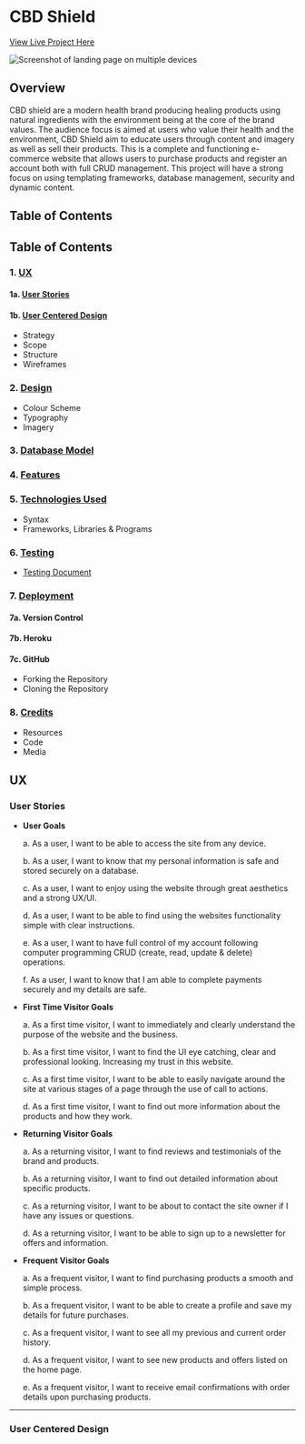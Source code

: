 # CBD Shield

[View Live Project Here](#)

![Screenshot of landing page on multiple devices](#)

## Overview

CBD shield are a modern health brand producing healing products using natural ingredients with the environment being at the core of the brand values. The audience focus is aimed at users who value their health and the environment, CBD Shield aim to educate users through content and imagery as well as sell their products. This is a complete and functioning e-commerce website that allows users to purchase products and register an account both with full CRUD management. This project will have a strong focus on using templating frameworks, database management, security and dynamic content.

## Table of Contents

## Table of Contents

### 1. [UX](#ux) 
    
#### 1a. [User Stories](#user-stories)

#### 1b. [User Centered Design](#user-centered-design)
- Strategy 
- Scope 
- Structure 
- Wireframes

### 2. [Design](#design)
- Colour Scheme
- Typography
- Imagery

### 3. [Database Model](#database-model)

### 4. [Features](#features)

### 5. [Technologies Used](#technologies-used)
- Syntax
- Frameworks, Libraries & Programs

### 6. [Testing](#testing)
- [Testing Document](TESTING.md)

### 7. [Deployment](#deployment)

#### 7a. Version Control

#### 7b. Heroku 

#### 7c. GitHub
- Forking the Repository 
- Cloning the Repository

### 8. [Credits](#credits)
- Resources
- Code 
- Media

## UX

### User Stories

- **User Goals**

    a. As a user, I want to be able to access the site from any device.

    b. As a user, I want to know that my personal information is safe and stored securely on a database.

    c. As a user, I want to enjoy using the website through great aesthetics and a strong UX/UI.

    d. As a user, I want to be able to find using the websites functionality simple with clear instructions.

    e. As a user, I want to have full control of my account following computer programming CRUD (create, read, update & delete) operations.

    f. As a user, I want to know that I am able to complete payments securely and my details are safe.

- **First Time Visitor Goals**

    a. As a first time visitor, I want to immediately and clearly understand the purpose of the website and the business.

    b. As a first time visitor, I want to find the UI eye catching, clear and professional looking. Increasing my trust in this website.

    c. As a first time visitor, I want to be able to easily navigate around the site at various stages of a page through the use of call to actions.

    d. As a first time visitor, I want to find out more information about the products and how they work.

- **Returning Visitor Goals**

    a. As a returning visitor, I want to find reviews and testimonials of the brand and products.

    b. As a returning visitor, I want to find out detailed information about specific products.

    c. As a returning visitor, I want to be about to contact the site owner if I have any issues or questions.

    d. As a returning visitor, I want to be able to sign up to a newsletter for offers and information.

- **Frequent Visitor Goals**

    a. As a frequent visitor, I want to find purchasing products a smooth and simple process.

    b. As a frequent visitor, I want to be able to create a profile and save my details for future purchases.

    c. As a frequent visitor, I want to see all my previous and current order history.

    d. As a frequent visitor, I want to see new products and offers listed on the home page.

    e. As a frequent visitor, I want to receive email confirmations with order details upon purchasing products.

---

### User Centered Design